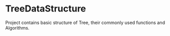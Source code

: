 # TreeDataStructure

Project contains basic structure of Tree, their commonly used functions and Algorithms.
